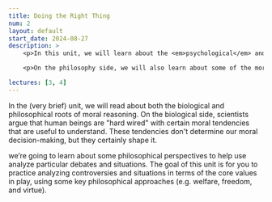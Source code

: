 ```yaml
---
title: Doing the Right Thing
num: 2
layout: default
start_date: 2024-08-27
description: >
    <p>In this unit, we will learn about the <em>psychological</em> and <em>philosophical roots</em> of moral decisionmaking. On the social psychology side, scientists argue that human beings are "hard wired" with certain moral tendencies in certain social settings. These tendencies do not <em>determine</em> our moral decision-making, but they certainly shape it. Understanding some of these biological dispositions can help us better understand ourselves and why people act the way they do.</p>

    <p>On the philosophy side, we will also learn about some of the moral frameworks that can help us analyze how people "ought" to behave in situations; and some of the ways that these frameworks can help people analyze what the "right thing to do" is. The goal of this unit is for you to practice analyzing controversies and situations in terms of the core values in play, using some key philosophical approaches (e.g. welfare, freedom, and virtue).</p>

lectures: [3, 4]
---
```


In the (very brief) unit, we will read about both the biological and philosophical roots of moral reasoning. On the biological side, scientists argue that human beings are "hard wired" with certain moral tendencies that are useful to understand. These tendencies don't determine our moral decision-making, but they certainly shape it.

 we’re going to learn about some philosophical perspectives to help use analyze particular debates and situations.
The goal of this unit is for you to practice analyzing controversies and situations in terms of the core values in play, using some key philosophical approaches (e.g. welfare, freedom, and virtue).
